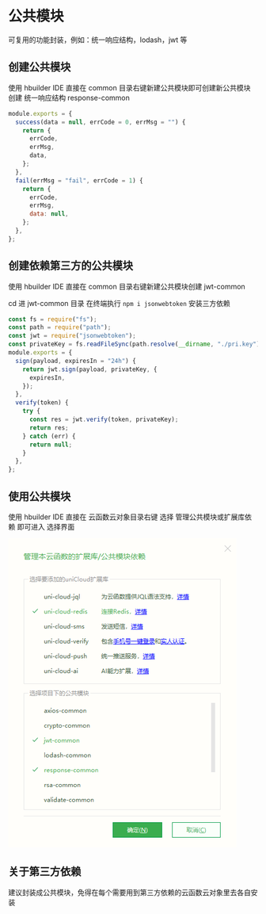 # 公共模块

可复用的功能封装，例如：统一响应结构，lodash，jwt 等

## 创建公共模块

使用 hbuilder IDE 直接在 common 目录右键新建公共模块即可创建新公共模块  
创建 统一响应结构 response-common

```js
module.exports = {
  success(data = null, errCode = 0, errMsg = "") {
    return {
      errCode,
      errMsg,
      data,
    };
  },
  fail(errMsg = "fail", errCode = 1) {
    return {
      errCode,
      errMsg,
      data: null,
    };
  },
};
```

## 创建依赖第三方的公共模块

使用 hbuilder IDE 直接在 common 目录右键新建公共模块创建 jwt-common

cd 进 jwt-common 目录 在终端执行 `npm i jsonwebtoken` 安装三方依赖

```js
const fs = require("fs");
const path = require("path");
const jwt = require("jsonwebtoken");
const privateKey = fs.readFileSync(path.resolve(__dirname, "./pri.key"));
module.exports = {
  sign(payload, expiresIn = "24h") {
    return jwt.sign(payload, privateKey, {
      expiresIn,
    });
  },
  verify(token) {
    try {
      const res = jwt.verify(token, privateKey);
      return res;
    } catch (err) {
      return null;
    }
  },
};
```

## 使用公共模块

使用 hbuilder IDE 直接在 云函数云对象目录右键 选择 管理公共模块或扩展库依赖 即可进入 选择界面

![common-module](/public/assets/uni-clound/common-module.png)

## 关于第三方依赖

建议封装成公共模块，免得在每个需要用到第三方依赖的云函数云对象里去各自安装
